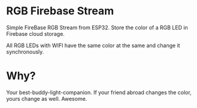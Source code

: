# RGB Firebase Stream
Simple FireBase RGB Stream from ESP32. Store the color of a RGB LED in Firebase cloud storage.

All RGB LEDs with WIFI have the same color at the same and change it synchronously.

# Why?
Your best-buddy-light-companion. If your friend abroad changes the color, yours change as well. Awesome. 
